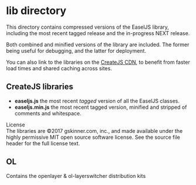 # lib directory
This directory contains compressed versions of the EaselJS library, including the most recent tagged release and the 
in-progress NEXT release.

Both combined and minified versions of the library are included. The former being useful for debugging, and the latter 
for deployment.

You can also link to the libraries on the [CreateJS CDN](http://code.createjs.com/), to benefit from faster load times 
and shared caching across sites.

## CreateJS libraries
* **easeljs.js** the most recent _tagged_ version of all the EaselJS classes.
* **easeljs.min.js** the most recent tagged version, minified and stripped of comments and whitespace.

License   
The libraries are ©2017 gskinner.com, inc., and made available under the highly permissive MIT open source software 
license. See the source file header for the full license text.

## OL
Contains the openlayer & ol-layerswitcher distribution kits

